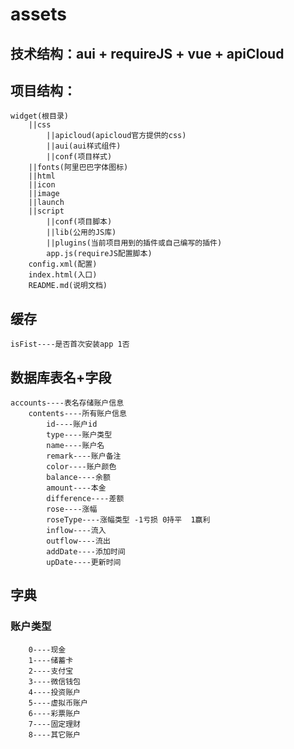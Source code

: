 # assets
## 技术结构：aui + requireJS + vue + apiCloud
## 项目结构：
    widget(根目录)
        ||css
            ||apicloud(apicloud官方提供的css)
            ||aui(aui样式组件)
            ||conf(项目样式)
        ||fonts(阿里巴巴字体图标)
        ||html
        ||icon
        ||image
        ||launch
        ||script
            ||conf(项目脚本)
            ||lib(公用的JS库)
            ||plugins(当前项目用到的插件或自己编写的插件)
            app.js(requireJS配置脚本)
        config.xml(配置)
        index.html(入口)
        README.md(说明文档)

## 缓存
    isFist----是否首次安装app 1否
## 数据库表名+字段
    accounts----表名存储账户信息
        contents----所有账户信息
            id----账户id
            type----账户类型
            name----账户名
            remark----账户备注
            color----账户颜色
            balance----余额
            amount----本金
            difference----差额
            rose----涨幅
            roseType----涨幅类型 -1亏损 0持平  1赢利
            inflow----流入
            outflow----流出
            addDate----添加时间
            upDate----更新时间
## 字典
### 账户类型
        0----现金
        1----储蓄卡
        2----支付宝
        3----微信钱包
        4----投资账户
        5----虚拟币账户
        6----彩票账户
        7----固定理财
        8----其它账户
